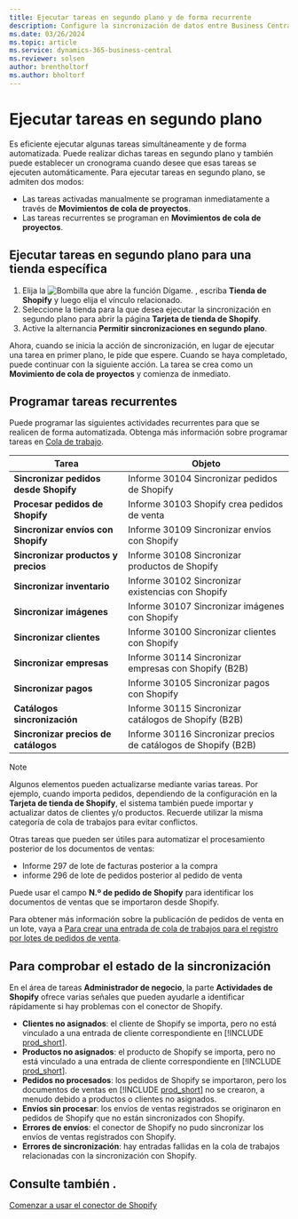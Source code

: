 ```yaml
---
title: Ejecutar tareas en segundo plano y de forma recurrente
description: Configure la sincronización de datos entre Business Central y Shopify en segundo plano.
ms.date: 03/26/2024
ms.topic: article
ms.service: dynamics-365-business-central
ms.reviewer: solsen
author: brentholtorf
ms.author: bholtorf
---
```


# <a name="run-tasks-in-the-background"></a>Ejecutar tareas en segundo plano

Es eficiente ejecutar algunas tareas simultáneamente y de forma automatizada. Puede realizar dichas tareas en segundo plano y también puede establecer un cronograma cuando desee que esas tareas se ejecuten automáticamente. Para ejecutar tareas en segundo plano, se admiten dos modos:

- Las tareas activadas manualmente se programan inmediatamente a través de **Movimientos de cola de proyectos**.
- Las tareas recurrentes se programan en **Movimientos de cola de proyectos**.

## <a name="run-tasks-in-the-background-for-a-specific-shop"></a>Ejecutar tareas en segundo plano para una tienda específica

1. Elija la ![Bombilla que abre la función Dígame.](../media/ui-search/search_small.png "Dígame qué desea hacer") , escriba **Tienda de Shopify** y luego elija el vínculo relacionado.
2. Seleccione la tienda para la que desea ejecutar la sincronización en segundo plano para abrir la página **Tarjeta de tienda de Shopify**.
3. Active la alternancia **Permitir sincronizaciones en segundo plano**.

Ahora, cuando se inicia la acción de sincronización, en lugar de ejecutar una tarea en primer plano, le pide que espere. Cuando se haya completado, puede continuar con la siguiente acción. La tarea se crea como un **Movimiento de cola de proyectos** y comienza de inmediato.

## <a name="to-schedule-recurring-tasks"></a>Programar tareas recurrentes

Puede programar las siguientes actividades recurrentes para que se realicen de forma automatizada. Obtenga más información sobre programar tareas en [Cola de trabajo](../admin-job-queues-schedule-tasks.md).

|Tarea|Objeto|
|------|------------|
|**Sincronizar pedidos desde Shopify**|Informe 30104 Sincronizar pedidos de Shopify|
|**Procesar pedidos de Shopify**|Informe 30103 Shopify crea pedidos de venta|
|**Sincronizar envíos con Shopify**|Informe 30109 Sincronizar envíos con Shopify|
|**Sincronizar productos y precios**|Informe 30108 Sincronizar productos de Shopify|
|**Sincronizar inventario**|Informe 30102 Sincronizar existencias con Shopify|
|**Sincronizar imágenes**|Informe 30107 Sincronizar imágenes con Shopify|
|**Sincronizar clientes**|Informe 30100 Sincronizar clientes con Shopify|
|**Sincronizar empresas**|Informe 30114 Sincronizar empresas con Shopify (B2B)|
|**Sincronizar pagos**|Informe 30105 Sincronizar pagos con Shopify|
|**Catálogos sincronización**|Informe 30115 Sincronizar catálogos de Shopify (B2B)|
|**Sincronizar precios de catálogos**|Informe 30116 Sincronizar precios de catálogos de Shopify (B2B)|

> [!NOTE]
> Algunos elementos pueden actualizarse mediante varias tareas. Por ejemplo, cuando importa pedidos, dependiendo de la configuración en la **Tarjeta de tienda de Shopify**, el sistema también puede importar y actualizar datos de clientes y/o productos. Recuerde utilizar la misma categoría de cola de trabajos para evitar conflictos.

Otras tareas que pueden ser útiles para automatizar el procesamiento posterior de los documentos de ventas:

- Informe 297 de lote de facturas posterior a la compra
- informe 296 de lote de pedidos posterior al pedido de venta

Puede usar el campo **N.º de pedido de Shopify** para identificar los documentos de ventas que se importaron desde Shopify.

Para obtener más información sobre la publicación de pedidos de venta en un lote, vaya a [Para crear una entrada de cola de trabajos para el registro por lotes de pedidos de venta](../ui-batch-posting.md#to-create-a-job-queue-entry-for-batch-posting-of-sales-orders).

## <a name="to-check-the-status-of-synchronization"></a>Para comprobar el estado de la sincronización

En el área de tareas **Administrador de negocio**, la parte **Actividades de Shopify** ofrece varias señales que pueden ayudarle a identificar rápidamente si hay problemas con el conector de Shopify.

- **Clientes no asignados**: el cliente de Shopify se importa, pero no está vinculado a una entrada de cliente correspondiente en [!INCLUDE [prod_short](../includes/prod_short.md)].
- **Productos no asignados**: el producto de Shopify se importa, pero no está vinculado a una entrada de cliente correspondiente en [!INCLUDE [prod_short](../includes/prod_short.md)].
- **Pedidos no procesados**: los pedidos de Shopify se importaron, pero los documentos de ventas en [!INCLUDE [prod_short](../includes/prod_short.md)] no se crearon, a menudo debido a productos o clientes no asignados.
- **Envíos sin procesar**: los envíos de ventas registrados se originaron en pedidos de Shopify que no están sincronizados con Shopify.
- **Errores de envíos**: el conector de Shopify no pudo sincronizar los envíos de ventas registrados con Shopify.
- **Errores de sincronización**: hay entradas fallidas en la cola de trabajos relacionadas con la sincronización con Shopify.

## <a name="see-also"></a>Consulte también .

[Comenzar a usar el conector de Shopify](get-started.md)  
